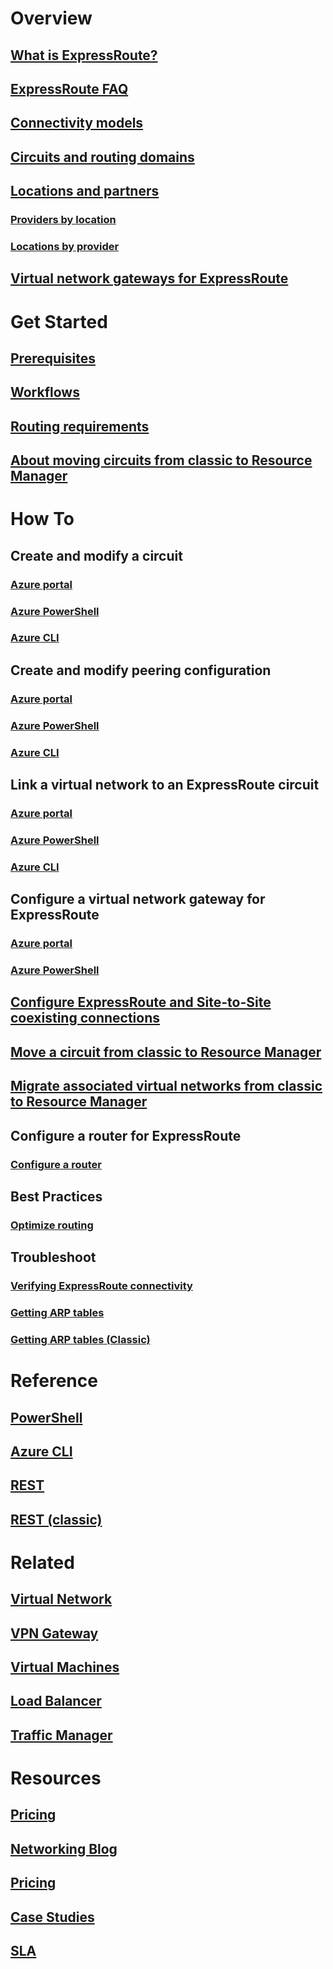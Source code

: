 # Overview
## [What is ExpressRoute?](expressroute-introduction.md)
## [ExpressRoute FAQ](expressroute-faqs.md)
## [Connectivity models](expressroute-connectivity-models.md)
## [Circuits and routing domains](expressroute-circuit-peerings.md)
## [Locations and partners](expressroute-locations.md)
### [Providers by location](expressroute-locations-providers.md)
### [Locations by provider](expressroute-locations.md)
## [Virtual network gateways for ExpressRoute](expressroute-about-virtual-network-gateways.md)

# Get Started
## [Prerequisites](expressroute-prerequisites.md)
## [Workflows](expressroute-workflows.md)
## [Routing requirements](expressroute-routing.md)
## [About moving circuits from classic to Resource Manager](expressroute-move.md)

# How To
## Create and modify a circuit
### [Azure portal](expressroute-howto-circuit-portal-resource-manager.md)
### [Azure PowerShell](expressroute-howto-circuit-arm.md)
### [Azure CLI](howto-circuit-cli.md)
## Create and modify peering configuration
### [Azure portal](expressroute-howto-routing-portal-resource-manager.md)
### [Azure PowerShell](expressroute-howto-routing-arm.md)
### [Azure CLI](howto-routing-cli.md)
## Link a virtual network to an ExpressRoute circuit
### [Azure portal](expressroute-howto-linkvnet-portal-resource-manager.md)
### [Azure PowerShell](expressroute-howto-linkvnet-arm.md)
### [Azure CLI](howto-linkvnet-cli.md)
## Configure a virtual network gateway for ExpressRoute
### [Azure portal](expressroute-howto-add-gateway-portal-resource-manager.md)
### [Azure PowerShell](expressroute-howto-add-gateway-resource-manager.md)
## [Configure ExpressRoute and Site-to-Site coexisting connections](expressroute-howto-coexist-resource-manager.md)
## [Move a circuit from classic to Resource Manager](expressroute-howto-move-arm.md)
## [Migrate associated virtual networks from classic to Resource Manager](expressroute-migration-classic-resource-manager.md)
## Configure a router for ExpressRoute
### [Configure a router](expressroute-config-samples-routing.md)

## Best Practices
### [Optimize routing](expressroute-optimize-routing.md)

## Troubleshoot
### [Verifying ExpressRoute connectivity](expressroute-troubleshooting-expressroute-overview.md)
### [Getting ARP tables](expressroute-troubleshooting-arp-resource-manager.md)
### [Getting ARP tables (Classic)](expressroute-troubleshooting-arp-classic.md)

# Reference
## [PowerShell](https://docs.microsoft.com/powershell/azureps-cmdlets-docs)
## [Azure CLI](https://docs.azure.cn/zh-cn/cli/network/express-route/auth?view=azure-cli-latest)
## [REST](https://msdn.microsoft.com/library/azure/mt586720)
## [REST (classic)](https://msdn.microsoft.com/library/azure/dn606310)

# Related
## [Virtual Network](/virtual-network/)
## [VPN Gateway](/vpn-gateway/)
## [Virtual Machines](/virtual-machines/)
## [Load Balancer](/load-balancer/)
## [Traffic Manager](/traffic-manager/)

# Resources
## [Pricing](https://www.azure.cn/pricing/details/expressroute/)
## [Networking Blog](https://azure.microsoft.com/blog/topics/networking/)
## [Pricing](https://www.azure.cn/pricing/details/expressroute/)
## [Case Studies](https://customers.microsoft.com/Pages/advancedsearch.aspx?mrmcproducts=More%20Products)
## [SLA](https://www.azure.cn/support/legal/sla/)
<!--Update_Description: remove the video related references-->